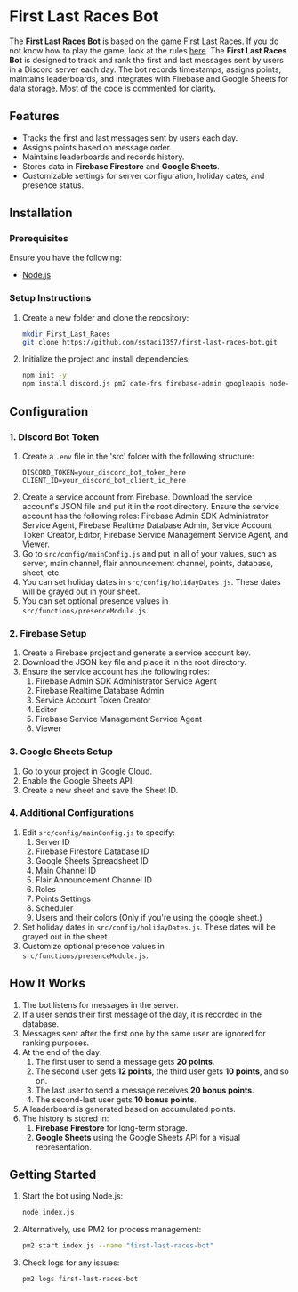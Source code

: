 # First Last Races Bot

The **First Last Races Bot** is based on the game First Last Races. If you do not know how to play the game, look at the rules [here](https://docs.google.com/document/d/1hvLfb2FHRatZ4jjcHOTxkN4P5Ten2Qv7lt4jRBHvk2Q/edit?tab=t.0). The **First Last Races Bot** is designed to track and rank the first and last messages sent by users in a Discord server each day. The bot records timestamps, assigns points, maintains leaderboards, and integrates with Firebase and Google Sheets for data storage. Most of the code is commented for clarity.

## Features

- Tracks the first and last messages sent by users each day.
- Assigns points based on message order.
- Maintains leaderboards and records history.
- Stores data in **Firebase Firestore** and **Google Sheets**.
- Customizable settings for server configuration, holiday dates, and presence status.

## Installation

### Prerequisites

Ensure you have the following:

- [Node.js](https://nodejs.org/)

### Setup Instructions

1. Create a new folder and clone the repository:
   ```bash
   mkdir First_Last_Races
   git clone https://github.com/sstadi1357/first-last-races-bot.git
   ```
2. Initialize the project and install dependencies:
   ```bash
   npm init -y
   npm install discord.js pm2 date-fns firebase-admin googleapis node-cron dotenv
   ```

## Configuration

### 1. **Discord Bot Token**

1. Create a `.env` file in the 'src' folder with the following structure:
    ```
    DISCORD_TOKEN=your_discord_bot_token_here
    CLIENT_ID=your_discord_bot_client_id_here
    ```
2. Create a service account from Firebase. Download the service account's JSON file and put it in the root directory. Ensure the service account has the following roles: Firebase Admin SDK Administrator Service Agent, Firebase Realtime Database Admin, Service Account Token Creator, Editor, Firebase Service Management Service Agent, and Viewer.
3. Go to `src/config/mainConfig.js` and put in all of your values, such as server, main channel, flair announcement channel, points, database, sheet, etc.
4. You can set holiday dates in `src/config/holidayDates.js`. These dates will be grayed out in your sheet.
5. You can set optional presence values in `src/functions/presenceModule.js`.

### 2. **Firebase Setup**

1. Create a Firebase project and generate a service account key.
2. Download the JSON key file and place it in the root directory.
3. Ensure the service account has the following roles:
   1. Firebase Admin SDK Administrator Service Agent
   2. Firebase Realtime Database Admin
   3. Service Account Token Creator
   4. Editor
   5. Firebase Service Management Service Agent
   6. Viewer

### 3. **Google Sheets Setup**

1. Go to your project in Google Cloud.
2. Enable the Google Sheets API.
3. Create a new sheet and save the Sheet ID.

### 4. **Additional Configurations**

1. Edit `src/config/mainConfig.js` to specify:
   1. Server ID
   2. Firebase Firestore Database ID
   3. Google Sheets Spreadsheet ID
   4. Main Channel ID
   5. Flair Announcement Channel ID
   6. Roles
   7. Points Settings
   8. Scheduler
   9. Users and their colors (Only if you're using the google sheet.)
2. Set holiday dates in `src/config/holidayDates.js`. These dates will be grayed out in the sheet.
3. Customize optional presence values in `src/functions/presenceModule.js`.

## How It Works

1. The bot listens for messages in the server.
2. If a user sends their first message of the day, it is recorded in the database.
3. Messages sent after the first one by the same user are ignored for ranking purposes.
4. At the end of the day:
   1. The first user to send a message gets **20 points**.
   2. The second user gets **12 points**, the third user gets **10 points**, and so on.
   3. The last user to send a message receives **20 bonus points**.
   4. The second-last user gets **10 bonus points**.
5. A leaderboard is generated based on accumulated points.
6. The history is stored in:
   1. **Firebase Firestore** for long-term storage.
   2. **Google Sheets** using the Google Sheets API for a visual representation.

## Getting Started

1. Start the bot using Node.js:
   ```bash
   node index.js
   ```
2. Alternatively, use PM2 for process management:
   ```bash
   pm2 start index.js --name "first-last-races-bot"
   ```
3. Check logs for any issues:
   ```bash
   pm2 logs first-last-races-bot
   ```
